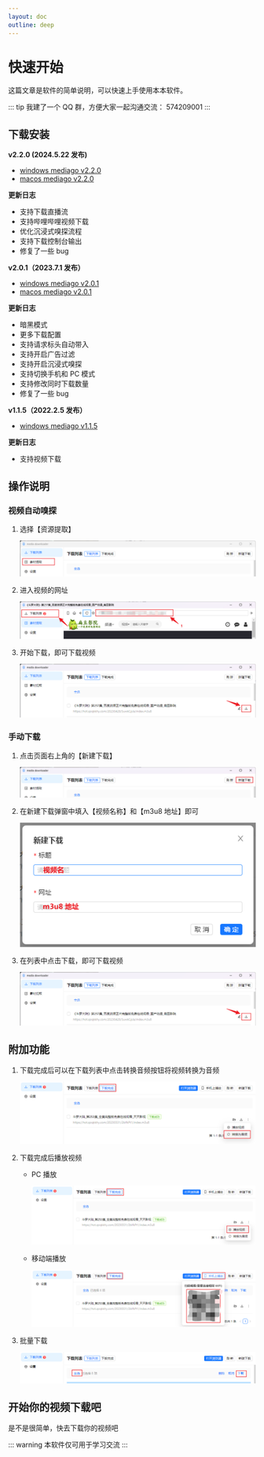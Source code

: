 ```yaml
---
layout: doc
outline: deep
---
```


# 快速开始

这篇文章是软件的简单说明，可以快速上手使用本本软件。

::: tip
我建了一个 QQ 群，方便大家一起沟通交流： 574209001
:::

## 下载安装

**v2.2.0 (2024.5.22 发布)**

- [windows mediago v2.2.0](https://github.com/caorushizi/mediago/releases/download/v2.2.0/mediago-setup-2.2.0.exe)
- [macos mediago v2.2.0](https://github.com/caorushizi/mediago/releases/download/v2.2.0/mediago-setup-2.2.0.dmg)

**更新日志**

- 支持下载直播流
- 支持哔哩哔哩视频下载
- 优化沉浸式嗅探流程
- 支持下载控制台输出
- 修复了一些 bug

**v2.0.1（2023.7.1 发布）**

- [windows mediago v2.0.1](https://github.com/caorushizi/mediago/releases/download/v2.0.1/media-downloader-setup-2.0.1.exe)
- [macos mediago v2.0.1](https://github.com/caorushizi/mediago/releases/download/v2.0.1/media-downloader-setup-2.0.1.dmg)

**更新日志**

- 暗黑模式
- 更多下载配置
- 支持请求标头自动带入
- 支持开启广告过滤
- 支持开启沉浸式嗅探
- 支持切换手机和 PC 模式
- 支持修改同时下载数量
- 修复了一些 bug

**v1.1.5（2022.2.5 发布）**

- [windows mediago v1.1.5](https://github.com/caorushizi/mediago/releases/download/1.1.5/media-downloader-setup-1.1.4.exe)

**更新日志**

- 支持视频下载

## 操作说明

### 视频自动嗅探

1. 选择【资源提取】

   ![step 1](./images/guides-step1.png)

2. 进入视频的网址

   ![step 2](./images/guides-step2.png)

3. 开始下载，即可下载视频

   ![step 3](./images/guides-step3.png)

### 手动下载

1. 点击页面右上角的【新建下载】

   ![step 1](./images/guides-step4.png)

2. 在新建下载弹窗中填入【视频名称】和【m3u8 地址】即可

   ![step 2](./images/guides-step5.png)

3. 在列表中点击下载，即可下载视频

   ![step 3](./images/guides-step3.png)

## 附加功能

1. 下载完成后可以在下载列表中点击转换音频按钮将视频转换为音频

   ![step 1](./images/addition-step1.png)

2. 下载完成后播放视频

   - PC 播放

     ![step 2](./images/addition-step2.png)

   - 移动端播放

     ![step 3](./images/addition-step3.png)

3. 批量下载

   ![step 3](./images/addition-step4.png)

## 开始你的视频下载吧

是不是很简单，快去下载你的视频吧

::: warning
本软件仅可用于学习交流
:::
